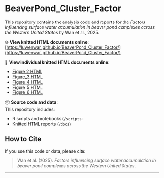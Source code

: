 # BeaverPond_Cluster_Factor

This repository contains the analysis code and reports for the *Factors influencing surface water accumulation in beaver pond complexes across the Western United States* by Wan et al., 2025.

🌐 **View knitted HTML documents online**:  
[https://luwenwan.github.io/BeaverPond_Cluster_Factor/](https://luwenwan.github.io/BeaverPond_Cluster_Factor/)

🔗 **View individual knitted HTML documents online**:
- [Figure 2 HTML](https://luwenwan.github.io/BeaverPond_Cluster_Factor/Figure_2.html)
- [Figure_3 HTML](https://luwenwan.github.io/BeaverPond_Cluster_Factor/Figure_3.html)
- [Figure_4 HTML](https://luwenwan.github.io/BeaverPond_Cluster_Factor/Figure_4.html)
- [Figure_5 HTML](https://luwenwan.github.io/BeaverPond_Cluster_Factor/Figure_5.html)
- [Figure_6 HTML](https://luwenwan.github.io/BeaverPond_Cluster_Factor/Figure_6.html)

📦 **Source code and data**:  
This repository includes:
- R scripts and notebooks (`/scripts`)
- Knitted HTML reports (`/docs`)

## How to Cite
If you use this code or data, please cite:
> Wan et al. (2025). *Factors influencing surface water accumulation in beaver pond complexes across the Western United States*. 

---

